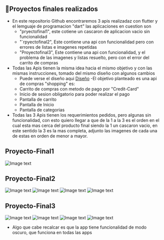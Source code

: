## :book:Proyectos finales realizados 
- En este repositorio Github encontraremos 3 apis realizadaz con flutter y el lemguaje de programacion "dart" las aplicaciones en cuestion son
  - "pryectofinal1", este cotiene un cascaron de aplicacion vacio sin funcionalidad
  - "´rpyectofinal2", Este contiene una api con funcionalidad pero con errores de listas e imagenes repetidas
  - "Proyectofinal3", Este contiene una api con funcionalidad, y el problema de las imagenes y listas resuelto, pero con el error del carrito de compras
- Todas las Apis tienen la misma idea hacia el mismo objetivo y con las mismas instrucciones, tomado del mismo diseño con algunos cambios
  - Puede verse el diseño aqui [Diseño](https://www.figma.com/file/Il2tqsNYOOmOND6ozvAYSw/Proyecto_comercio?node-id=0%3A1)
 -El objetivo planteado es una api de compras "shopping" es:
  - Carrito de compras con metodo de pago por "Credit-Card"
  - Inicio de sesion obligatorio para poder realizar el pago
  - Pantalla de carrito
  - Pantalla de Inicio
  - Pantalla de categorias
 - Todas las 3 Apis tienen los requerimientos pedidos, pero algunas sin funcionalidad, con esto quiero llegar a que de la 1 a la 3 es el orden en el cual esta mas cerca del producto final siendo la 1 un cascaron vacio, en este sentido la 3 es la mas completa, adjunto las imagenes de cada una de estas en orden de menor a mayor.
## Proyecto-Final1
 ![Image text](https://github.com/felipeQuevedo/Proyecto_final/blob/main/proyectofinal1.jpg)
## Proyecto-Final2
 ![Image text](https://github.com/felipeQuevedo/Proyecto_final/blob/main/proyecto2.jpg)
 ![Image text](https://github.com/felipeQuevedo/Proyecto_final/blob/main/proyecto21.jpg)
 ![Image text](https://github.com/felipeQuevedo/Proyecto_final/blob/main/proyecto22.jpg)
 ![Image text](https://github.com/felipeQuevedo/Proyecto_final/blob/main/proyecto23.jpg)
 ## Proyecto-Final3
 ![Image text](https://github.com/felipeQuevedo/Proyecto_final/blob/main/proyecto31.jpg)
 ![Image text](https://github.com/felipeQuevedo/Proyecto_final/blob/main/proyecto21.jpg)
 ![Image text](https://github.com/felipeQuevedo/Proyecto_final/blob/main/proyecto3.jpg)
 ![Image text](https://github.com/felipeQuevedo/Proyecto_final/blob/main/proyecto23.jpg)
 - Algo que cabe recalcar es que la app tiene funcionalidad de modo oscuro, que funciona en todas las apps
